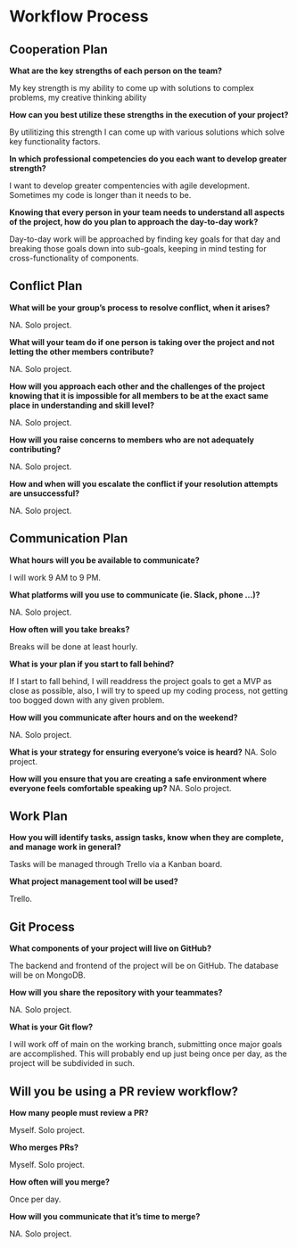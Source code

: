 # Workflow Process

## Cooperation Plan

**What are the key strengths of each person on the team?**

My key strength is my ability to come up with solutions to complex problems,  my creative thinking ability

**How can you best utilize these strengths in the execution of your project?**

By utilitizing this strength I can come up with various solutions which solve key functionality factors.

**In which professional competencies do you each want to develop greater strength?**

I want to develop greater compentencies with agile development. Sometimes my code is longer than it needs to be.

**Knowing that every person in your team needs to understand all aspects of the project, how do you plan to approach the day-to-day work?**

Day-to-day work will be approached by finding key goals for that day and breaking those goals down into sub-goals, keeping in mind testing for cross-functionality of components.

## Conflict Plan

**What will be your group’s process to resolve conflict, when it arises?**

NA. Solo project.

**What will your team do if one person is taking over the project and not letting the other members contribute?**

NA. Solo project.

**How will you approach each other and the challenges of the project knowing that it is impossible for all members to be at the exact same place in understanding and skill level?**

NA. Solo project.

**How will you raise concerns to members who are not adequately contributing?**

NA. Solo project.

**How and when will you escalate the conflict if your resolution attempts are unsuccessful?**

NA. Solo project.

## Communication Plan

**What hours will you be available to communicate?**

I will work  9 AM to 9 PM.

**What platforms will you use to communicate (ie. Slack, phone …)?**

NA. Solo project.

**How often will you take breaks?**

Breaks will be done at least hourly.

**What is your plan if you start to fall behind?**

If I start to fall behind, I will readdress the project goals to get a MVP as close as possible, also, I will try to speed up my coding process, not getting too bogged down with any given problem.

**How will you communicate after hours and on the weekend?**

NA. Solo project.

**What is your strategy for ensuring everyone’s voice is heard?**
NA. Solo project.

**How will you ensure that you are creating a safe environment where everyone feels comfortable speaking up?**
NA. Solo project.

## Work Plan

**How you will identify tasks, assign tasks, know when they are complete, and manage work in general?**

Tasks will be managed through Trello via a Kanban board.

**What project management tool will be used?**

Trello.

## Git Process

**What components of your project will live on GitHub?**

The backend and frontend of the project will be on GitHub. The database will be on MongoDB.

**How will you share the repository with your teammates?**

NA. Solo project.

**What is your Git flow?**

I will work off of main on the working branch, submitting once major goals are accomplished. This will probably end up just being once per day, as the project will be subdivided in such.

## Will you be using a PR review workflow?

**How many people must review a PR?**

Myself. Solo project.

**Who merges PRs?**

Myself. Solo project.

**How often will you merge?**

Once per day.

**How will you communicate that it’s time to merge?**

NA. Solo project.
